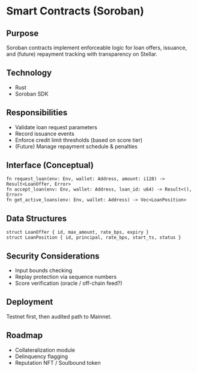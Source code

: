 # Smart Contracts (Soroban)

## Purpose
Soroban contracts implement enforceable logic for loan offers, issuance, and (future) repayment tracking with transparency on Stellar.

## Technology
- Rust
- Soroban SDK

## Responsibilities
- Validate loan request parameters
- Record issuance events
- Enforce credit limit thresholds (based on score tier)
- (Future) Manage repayment schedule & penalties

## Interface (Conceptual)
```
fn request_loan(env: Env, wallet: Address, amount: i128) -> Result<LoanOffer, Error>
fn accept_loan(env: Env, wallet: Address, loan_id: u64) -> Result<(), Error>
fn get_active_loans(env: Env, wallet: Address) -> Vec<LoanPosition>
```

## Data Structures
```
struct LoanOffer { id, max_amount, rate_bps, expiry }
struct LoanPosition { id, principal, rate_bps, start_ts, status }
```

## Security Considerations
- Input bounds checking
- Replay protection via sequence numbers
- Score verification (oracle / off-chain feed?)

## Deployment
Testnet first, then audited path to Mainnet.

## Roadmap
- Collateralization module
- Delinquency flagging
- Reputation NFT / Soulbound token
